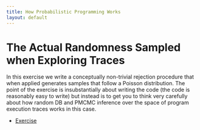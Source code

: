 ```yaml
---
title: How Probabilistic Programming Works
layout: default
---
```


# The Actual Randomness Sampled when Exploring Traces

<!--Inference in general-purpose probabilistic programs differs fundamentally from inference performed on models specified declaratively.
Rather than attempt to perform inference on the model directly, instead inference is performed over *execution traces* of the probabilistic program.

An execution trace in Anglican consists of the sequence of memory states encountered by the interpreter over the course of running the program code;
the generated samples are actually posterior samples of execution traces.
The functionals of the posterior distribution specified in `predict` statements can be computed from the memory states of the sampled execution traces.-->

In this exercise we write a conceptually non-trivial rejection procedure that when applied generates samples that follow a Poisson distribution.  The point of the exercise is insubstantially about writing the code (the code is reasonably easy to write) but instead is to get you to think very carefully about how random DB and PMCMC inference over the space of program execution traces works in this case.

 - [Exercise](questions.pdf)
